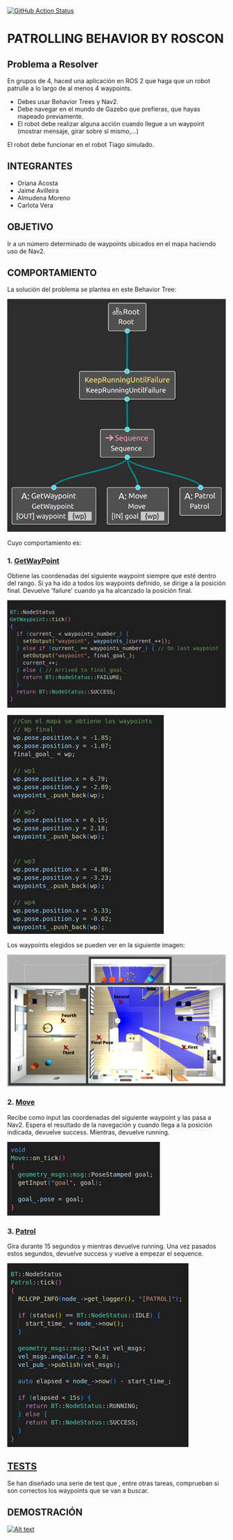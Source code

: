 [![GitHub Action
Status](https://github.com/IntelligentRoboticsLabs/ros2_planning_system/workflows/master/badge.svg)](https://github.com/Docencia-fmrico/patrolling-roscon)

# PATROLLING BEHAVIOR BY ROSCON

## Problema a Resolver

En grupos de 4, haced una aplicación en ROS 2 que haga que un robot patrulle a lo largo de al menos 4 waypoints.

* Debes usar Behavior Trees y Nav2.
* Debe navegar en el mundo de Gazebo que prefieras, que hayas mapeado previamente.
* El robot debe realizar alguna acción cuando llegue a un waypoint (mostrar mensaje, girar sobre sí mismo,...)

El robot debe funcionar en el robot Tiago simulado.

## INTEGRANTES

* Oriana Acosta
* Jaime Avilleira
* Almudena Moreno
* Carlota Vera

## OBJETIVO

Ir a un número determinado de waypoints ubicados en el mapa haciendo uso de Nav2.

## COMPORTAMIENTO

La solución del problema se plantea en este Behavior Tree:

  ![árbol](https://github.com/Docencia-fmrico/patrolling-roscon/blob/main/BT.png)

Cuyo comportamiento es:

### 1.  [GetWayPoint](https://github.com/Docencia-fmrico/patrolling-roscon/blob/main/patrolling_bt/src/patrolling_bt/GetWaypoint.cpp)

Obtiene las coordenadas del siguiente waypoint siempre que esté dentro del rango. Si ya ha ido a todos los waypoints definido, se dirige a la posición final. Devuelve 'failure' cuando ya ha alcanzado la posición final.

![code1](https://github.com/Docencia-fmrico/patrolling-roscon/blob/readme/Screenshot%20from%202023-02-22%2001-23-03.png)

![code2](https://github.com/Docencia-fmrico/patrolling-roscon/blob/readme/Screenshot%20from%202023-02-22%2001-22-28.png)

Los waypoints elegidos se pueden ver en la siguiente imagen:

![mapa](https://github.com/Docencia-fmrico/patrolling-roscon/blob/readme/waypoints.png)

### 2. [Move](https://github.com/Docencia-fmrico/patrolling-roscon/blob/main/patrolling_bt/src/patrolling_bt/Move.cpp)

Recibe como input las coordenadas del siguiente waypoint y las pasa a Nav2. Espera el resultado de la navegación y cuando llega a la posición indicada, devuelve success. Mientras, devuelve running.

![code3](https://github.com/Docencia-fmrico/patrolling-roscon/blob/readme/Screenshot%20from%202023-02-22%2001-22-05.png)

### 3. [Patrol](https://github.com/Docencia-fmrico/patrolling-roscon/blob/main/patrolling_bt/src/patrolling_bt/Patrol.cpp)

Gira durante 15 segundos y mientras devuelve running. Una vez pasados estos segundos, devuelve success y vuelve a empezar el sequence. 

![code4](https://github.com/Docencia-fmrico/patrolling-roscon/blob/readme/Screenshot%20from%202023-02-22%2001-21-29.png)


## [TESTS](https://github.com/Docencia-fmrico/patrolling-roscon/blob/readme/patrolling_bt/tests/bt_action_test.cpp)

Se han diseñado una serie de test que , entre otras tareas, comprueban si son correctos los waypoints que se van a buscar.

## DEMOSTRACIÓN

[![Alt text](https://img.youtube.com/vi/Z9ddVyDX9ZY/0.jpg)](https://www.youtube.com/watch?v=Z9ddVyDX9ZY)
